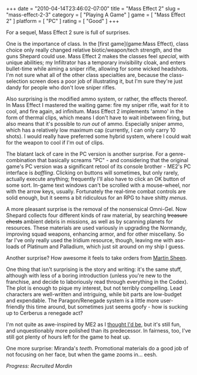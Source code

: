 +++
date = "2010-04-14T23:46:02-07:00"
title = "Mass Effect 2"
slug = "mass-effect-2-3"
category = [ "Playing A Game" ]
game = [ "Mass Effect 2" ]
platform = [ "PC" ]
rating = [ "Good" ]
+++

For a sequel, Mass Effect 2 sure is full of surprises.

One is the importance of class.  In the [first game](game:Mass Effect), class choice only really changed relative biotic/weapon/tech strength, and the guns Shepard could use.  Mass Effect 2 makes the classes feel <i>special</i>, with unique abilities; my Infiltrator has a temporary invisibility cloak, and enters bullet-time while aiming a sniper rifle, allowing for some wicked headshots.  I'm not sure what all of the other class specialties are, because the class-selection screen does a poor job of illustrating it, but I'm sure they're just dandy for people who don't love sniper rifles.

Also surprising is the modified ammo system, or rather, the effects thereof.  In Mass Effect I mastered the waiting game: fire my sniper rifle, wait for it to cool, and fire again, ad infinitum.  Mass Effect 2 implements 'ammo' in the form of thermal clips, which means I don't have to wait inbetween firing, but also means that it's possible to <i>run out</i> of ammo.  Especially sniper ammo, which has a relatively low maximum cap (currently, I can only carry 10 shots).  I would really have preferred some hybrid system, where I could wait for the weapon to cool if I'm out of clips.

The blatant lack of care in the PC version is another surprise.  For a genre-combination that basically screams "PC" - and considering that the original game's PC version was a significant retool of its console brother - ME2's PC interface is <i>baffling</i>.  Clicking on buttons will sometimes, but only rarely, actually execute anything; frequently I'll also have to click an OK button of some sort.  In-game text windows can't be scrolled with a mouse-wheel, nor with the arrow keys, usually.  Fortunately the real-time combat controls are solid enough, but it seems a bit ridiculous for an RPG to have shitty <i>menus</i>.

A more pleasant surprise is the removal of the nonsensical Omni-Gel.  Now Shepard collects four different kinds of raw material, by searching <s>treasure chests</s> ambient debris in missions, as well as by scanning planets for resources.  These materials are used variously in upgrading the Normandy, improving squad weapons, enhancing armor, and for other miscellany.  So far I've only really used the Iridium resource, though, leaving me with ass-loads of Platinum and Palladium, which just sit around on my ship I guess.

Another surprise?  How awesome it feels to take orders from <a href="http://kotaku.com/5404715/mass-effect-2s-elusive-illusive-man-is--martin-sheen">Martin Sheen</a>.

One thing that isn't surprising is the story and writing: it's the same stuff, although with less of a boring introduction (unless you're new to the franchise, and decide to laboriously read through everything in the Codex).  The plot is enough to pique my interest, but not terribly compelling.  Lead characters are well-written and intriguing, while bit parts are low-budget and expendable.  The Paragon/Renegade system is a little more user-friendly this time around, but sometimes just seems goofy - how is sucking up to Cerberus a renegade act?

I'm not quite as awe-inspired by ME2 as I <a href="http://www.metacritic.com/games/platforms/xbox360/masseffect2">thought I'd be</a>, but it's still fun, and unquestionably more polished than its predecessor.  In fairness, too, I've still got plenty of hours left for the game to heat up.

One more surprise: Miranda's <i>teeth</i>.  Promotional materials do a good job of not focusing on her face, but when the game zooms in... eesh.

<i>Progress: Recruited Mordin</i>